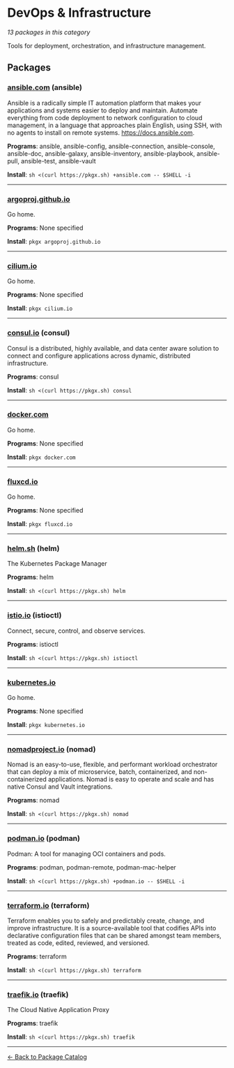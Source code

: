 # DevOps & Infrastructure

*13 packages in this category*

Tools for deployment, orchestration, and infrastructure management.

## Packages

### [ansible.com](../packages/ansiblecom.md) (ansible)

Ansible is a radically simple IT automation platform that makes your applications and systems easier to deploy and maintain. Automate everything from code deployment to network configuration to cloud management, in a language that approaches plain English, using SSH, with no agents to install on remote systems. https://docs.ansible.com.

**Programs**: ansible, ansible-config, ansible-connection, ansible-console, ansible-doc, ansible-galaxy, ansible-inventory, ansible-playbook, ansible-pull, ansible-test, ansible-vault

**Install**: `sh <(curl https://pkgx.sh) +ansible.com -- $SHELL -i`

---

### [argoproj.github.io](../packages/argoprojgithubio.md)

Go home.

**Programs**: None specified

**Install**: `pkgx argoproj.github.io`

---

### [cilium.io](../packages/ciliumio.md)

Go home.

**Programs**: None specified

**Install**: `pkgx cilium.io`

---

### [consul.io](../packages/consulio.md) (consul)

Consul is a distributed, highly available, and data center aware solution to connect and configure applications across dynamic, distributed infrastructure.

**Programs**: consul

**Install**: `sh <(curl https://pkgx.sh) consul`

---

### [docker.com](../packages/dockercom.md)

Go home.

**Programs**: None specified

**Install**: `pkgx docker.com`

---

### [fluxcd.io](../packages/fluxcdio.md)

Go home.

**Programs**: None specified

**Install**: `pkgx fluxcd.io`

---

### [helm.sh](../packages/helmsh.md) (helm)

The Kubernetes Package Manager

**Programs**: helm

**Install**: `sh <(curl https://pkgx.sh) helm`

---

### [istio.io](../packages/istioio.md) (istioctl)

Connect, secure, control, and observe services.

**Programs**: istioctl

**Install**: `sh <(curl https://pkgx.sh) istioctl`

---

### [kubernetes.io](../packages/kubernetesio.md)

Go home.

**Programs**: None specified

**Install**: `pkgx kubernetes.io`

---

### [nomadproject.io](../packages/nomadprojectio.md) (nomad)

Nomad is an easy-to-use, flexible, and performant workload orchestrator that can deploy a mix of microservice, batch, containerized, and non-containerized applications. Nomad is easy to operate and scale and has native Consul and Vault integrations.

**Programs**: nomad

**Install**: `sh <(curl https://pkgx.sh) nomad`

---

### [podman.io](../packages/podmanio.md) (podman)

Podman: A tool for managing OCI containers and pods.

**Programs**: podman, podman-remote, podman-mac-helper

**Install**: `sh <(curl https://pkgx.sh) +podman.io -- $SHELL -i`

---

### [terraform.io](../packages/terraformio.md) (terraform)

Terraform enables you to safely and predictably create, change, and improve infrastructure. It is a source-available tool that codifies APIs into declarative configuration files that can be shared amongst team members, treated as code, edited, reviewed, and versioned.

**Programs**: terraform

**Install**: `sh <(curl https://pkgx.sh) terraform`

---

### [traefik.io](../packages/traefikio.md) (traefik)

The Cloud Native Application Proxy

**Programs**: traefik

**Install**: `sh <(curl https://pkgx.sh) traefik`

---

[← Back to Package Catalog](../package-catalog.md)

